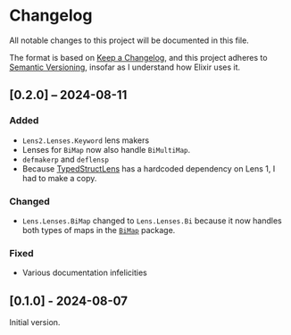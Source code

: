 # Changelog

All notable changes to this project will be documented in this file.

The format is based on
[Keep a Changelog](https://keepachangelog.com/en/1.1.0/), and this
project adheres to
[Semantic Versioning](https://semver.org/spec/v2.0.0.html), insofar as
I understand how Elixir uses it.

## [0.2.0] – 2024-08-11

### Added

- `Lens2.Lenses.Keyword` lens makers
- Lenses for `BiMap` now also handle `BiMultiMap`.
- `defmakerp` and `deflensp`
- Because [TypedStructLens](https://hexdocs.pm/typed_struct_lens/readme.html) has a
  hardcoded dependency on Lens 1, I had to make a copy.

### Changed
- `Lens.Lenses.BiMap` changed to `Lens.Lenses.Bi` because it now handles both
  types of maps in the [`BiMap`](https://hexdocs.pm/bimap/readme.html) package.

### Fixed

- Various documentation infelicities


## [0.1.0] - 2024-08-07

Initial version.

